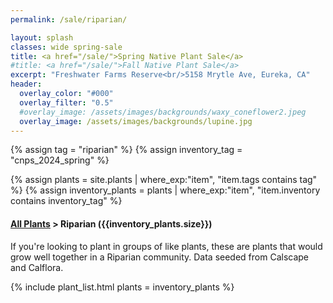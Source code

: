 ```yaml
---
permalink: /sale/riparian/

layout: splash
classes: wide spring-sale
title: <a href="/sale/">Spring Native Plant Sale</a> 
#title: <a href="/sale/">Fall Native Plant Sale</a> 
excerpt: "Freshwater Farms Reserve<br/>5158 Mrytle Ave, Eureka, CA"
header:
  overlay_color: "#000"
  overlay_filter: "0.5"
  #overlay_image: /assets/images/backgrounds/waxy_coneflower2.jpeg
  overlay_image: /assets/images/backgrounds/lupine.jpg
---
```



<!-- Jekyll 3.9 doesnt support and/or in where_exp so we have to do this the messy way -->

{% assign tag = "riparian" %}
{% assign inventory_tag = "cnps_2024_spring" %}

{% assign plants = site.plants | where_exp:"item",
    "item.tags contains tag" %}
{% assign inventory_plants = plants | where_exp:"item",
    "item.inventory contains inventory_tag" %}

<div class="subheading">
    <h4><a href="/sale/all/">All Plants</a> >  Riparian ({{inventory_plants.size}})</h4>
    <p class="notice">
        If you're looking to plant in groups of like plants, these are plants that would grow well together in a Riparian community. Data seeded from Calscape and Calflora.
    </p>
</div>

{% include plant_list.html 
    plants = inventory_plants
%}






